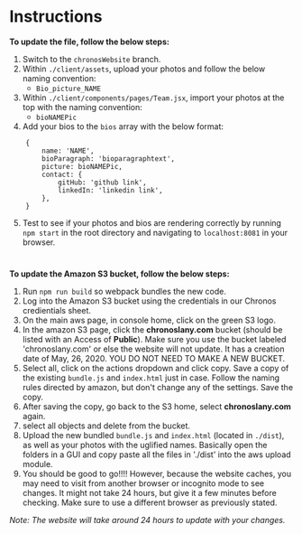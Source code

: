 # Instructions

**To update the file, follow the below steps:**

1. Switch to the `chronosWebsite` branch.
2. Within `./client/assets`, upload your photos and follow the below naming convention:
   - `Bio_picture_NAME`
3. Within `./client/components/pages/Team.jsx`, import your photos at the top with the naming convention:
   - `bioNAMEPic`
4. Add your bios to the `bios` array with the below format:

```
    {
        name: 'NAME',
        bioParagraph: 'bioparagraphtext',
        picture: bioNAMEPic,
        contact: {
            gitHub: 'github link',
            linkedIn: 'linkedin link',
        },
    }
```

5. Test to see if your photos and bios are rendering correctly by running `npm start` in the root directory and navigating to `localhost:8081` in your browser.

#

**To update the Amazon S3 bucket, follow the below steps:**

1. Run `npm run build` so webpack bundles the new code.
2. Log into the Amazon S3 bucket using the credentials in our Chronos credientials sheet.
3. On the main aws page, in console home, click on the green S3 logo. 
4. In the amazon S3 page, click the **chronoslany.com** bucket (should be listed with an Access of **Public**). Make sure you use the bucket labeled 'chronoslany.com' or else the website will not update. It has a creation date of May, 26, 2020. YOU DO NOT NEED TO MAKE A NEW BUCKET. 
5. Select all, click on the actions dropdown and click copy. Save a copy of the existing `bundle.js` and `index.html` just in case. Follow the naming rules directed by amazon, but don't change any of the settings. Save the copy. 
4. After saving the copy, go back to the S3 home, select **chronoslany.com** again.
5. select all objects and delete from the bucket.
5. Upload the new bundled `bundle.js` and `index.html` (located in `./dist`), as well as your photos with the uglified names. Basically open the folders in a GUI and copy paste all the files in './dist' into the aws upload module. 
6. You should be good to go!!!! However, because the website caches, you may need to visit from another browser or incognito mode to see changes. It might not take 24 hours, but give it a few minutes before checking. Make sure to use a different browser as previously stated.  

_Note: The website will take around 24 hours to update with your changes._